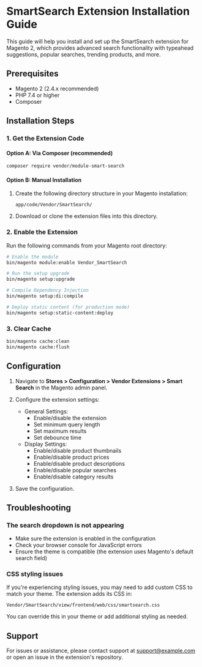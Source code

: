 # SmartSearch Extension Installation Guide

This guide will help you install and set up the SmartSearch extension for Magento 2, which provides advanced search functionality with typeahead suggestions, popular searches, trending products, and more.

## Prerequisites

- Magento 2 (2.4.x recommended)
- PHP 7.4 or higher
- Composer

## Installation Steps

### 1. Get the Extension Code

#### Option A: Via Composer (recommended)

```bash
composer require vendor/module-smart-search
```

#### Option B: Manual Installation

1. Create the following directory structure in your Magento installation:
   ```
   app/code/Vendor/SmartSearch/
   ```

2. Download or clone the extension files into this directory.

### 2. Enable the Extension

Run the following commands from your Magento root directory:

```bash
# Enable the module
bin/magento module:enable Vendor_SmartSearch

# Run the setup upgrade
bin/magento setup:upgrade

# Compile Dependency Injection
bin/magento setup:di:compile

# Deploy static content (for production mode)
bin/magento setup:static-content:deploy
```

### 3. Clear Cache

```bash
bin/magento cache:clean
bin/magento cache:flush
```

## Configuration

1. Navigate to **Stores > Configuration > Vendor Extensions > Smart Search** in the Magento admin panel.

2. Configure the extension settings:
   - General Settings:
     - Enable/disable the extension
     - Set minimum query length
     - Set maximum results
     - Set debounce time
   - Display Settings:
     - Enable/disable product thumbnails
     - Enable/disable product prices
     - Enable/disable product descriptions
     - Enable/disable popular searches
     - Enable/disable category results

3. Save the configuration.

## Troubleshooting

### The search dropdown is not appearing

- Make sure the extension is enabled in the configuration
- Check your browser console for JavaScript errors
- Ensure the theme is compatible (the extension uses Magento's default search field)

### CSS styling issues

If you're experiencing styling issues, you may need to add custom CSS to match your theme. The extension adds its CSS in:

```
Vendor/SmartSearch/view/frontend/web/css/smartsearch.css
```

You can override this in your theme or add additional styling as needed.

## Support

For issues or assistance, please contact support at [support@example.com](mailto:support@example.com) or open an issue in the extension's repository.